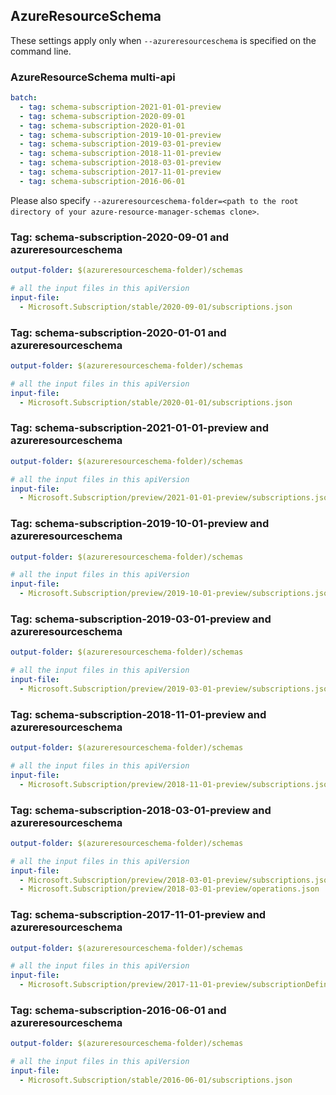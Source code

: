 ## AzureResourceSchema

These settings apply only when `--azureresourceschema` is specified on the command line.

### AzureResourceSchema multi-api

``` yaml $(azureresourceschema) && $(multiapi)
batch:
  - tag: schema-subscription-2021-01-01-preview
  - tag: schema-subscription-2020-09-01
  - tag: schema-subscription-2020-01-01
  - tag: schema-subscription-2019-10-01-preview
  - tag: schema-subscription-2019-03-01-preview
  - tag: schema-subscription-2018-11-01-preview
  - tag: schema-subscription-2018-03-01-preview
  - tag: schema-subscription-2017-11-01-preview
  - tag: schema-subscription-2016-06-01

```

Please also specify `--azureresourceschema-folder=<path to the root directory of your azure-resource-manager-schemas clone>`.

### Tag: schema-subscription-2020-09-01 and azureresourceschema

``` yaml $(tag) == 'schema-subscription-2020-09-01' && $(azureresourceschema)
output-folder: $(azureresourceschema-folder)/schemas

# all the input files in this apiVersion
input-file:
  - Microsoft.Subscription/stable/2020-09-01/subscriptions.json

```

### Tag: schema-subscription-2020-01-01 and azureresourceschema

``` yaml $(tag) == 'schema-subscription-2020-01-01' && $(azureresourceschema)
output-folder: $(azureresourceschema-folder)/schemas

# all the input files in this apiVersion
input-file:
  - Microsoft.Subscription/stable/2020-01-01/subscriptions.json

```

### Tag: schema-subscription-2021-01-01-preview and azureresourceschema

``` yaml $(tag) == 'schema-subscription-2021-01-01-preview' && $(azureresourceschema)
output-folder: $(azureresourceschema-folder)/schemas

# all the input files in this apiVersion
input-file:
  - Microsoft.Subscription/preview/2021-01-01-preview/subscriptions.json

```

### Tag: schema-subscription-2019-10-01-preview and azureresourceschema

``` yaml $(tag) == 'schema-subscription-2019-10-01-preview' && $(azureresourceschema)
output-folder: $(azureresourceschema-folder)/schemas

# all the input files in this apiVersion
input-file:
  - Microsoft.Subscription/preview/2019-10-01-preview/subscriptions.json

```

### Tag: schema-subscription-2019-03-01-preview and azureresourceschema

``` yaml $(tag) == 'schema-subscription-2019-03-01-preview' && $(azureresourceschema)
output-folder: $(azureresourceschema-folder)/schemas

# all the input files in this apiVersion
input-file:
  - Microsoft.Subscription/preview/2019-03-01-preview/subscriptions.json

```

### Tag: schema-subscription-2018-11-01-preview and azureresourceschema

``` yaml $(tag) == 'schema-subscription-2018-11-01-preview' && $(azureresourceschema)
output-folder: $(azureresourceschema-folder)/schemas

# all the input files in this apiVersion
input-file:
  - Microsoft.Subscription/preview/2018-11-01-preview/subscriptions.json

```

### Tag: schema-subscription-2018-03-01-preview and azureresourceschema

``` yaml $(tag) == 'schema-subscription-2018-03-01-preview' && $(azureresourceschema)
output-folder: $(azureresourceschema-folder)/schemas

# all the input files in this apiVersion
input-file:
  - Microsoft.Subscription/preview/2018-03-01-preview/subscriptions.json
  - Microsoft.Subscription/preview/2018-03-01-preview/operations.json

```

### Tag: schema-subscription-2017-11-01-preview and azureresourceschema

``` yaml $(tag) == 'schema-subscription-2017-11-01-preview' && $(azureresourceschema)
output-folder: $(azureresourceschema-folder)/schemas

# all the input files in this apiVersion
input-file:
  - Microsoft.Subscription/preview/2017-11-01-preview/subscriptionDefinitions.json

```

### Tag: schema-subscription-2016-06-01 and azureresourceschema

``` yaml $(tag) == 'schema-subscription-2016-06-01' && $(azureresourceschema)
output-folder: $(azureresourceschema-folder)/schemas

# all the input files in this apiVersion
input-file:
  - Microsoft.Subscription/stable/2016-06-01/subscriptions.json

```
